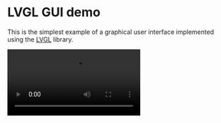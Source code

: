 # LVGL GUI demo

This is the simplest example of a graphical user interface implemented using the [LVGL](https://lvgl.io) library.

![](../../doc/img/lvgl.mp4)
